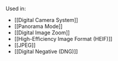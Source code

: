



Used in:
- [[Digital Camera System]]
- [[Panorama Mode]]
- [[Digital Image Zoom]]
- [[High-Efficiency Image Format (HEIF)]]
- [[JPEG]]
- [[Digital Negative (DNG)]]